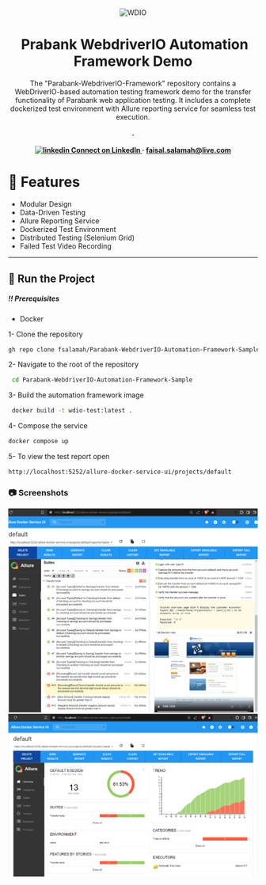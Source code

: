 <div align='center'>
<img align="center" src="https://avatars.githubusercontent.com/u/6512473?s=48&v=4" alt="WDIO">
<h1> &nbsp;Prabank WebdriverIO Automation Framework Demo</h1>
<p>The "Parabank-WebdriverIO-Framework" repository contains a WebDriverIO-based automation testing framework demo for the transfer functionality of Parabank web application testing. It includes a complete dockerized test environment with Allure reporting service for seamless test execution.</p>
  
<h4> <span> · </span><p>
  <a href="https://www.linkedin.com/in/faisalsalamah/" rel="nofollow noreferrer">
    <img src="https://i.sstatic.net/gVE0j.png" alt="linkedin"> Connect on LinkedIn
  </a> 
· </span> <a href="mailto:faisal.salamah@live.com"> faisal.salamah@live.com</a>
</p> <span>  </h4>


</div>

# :dart: Features
- Modular Design
- Data-Driven Testing
- Allure Reporting Service
- Dockerized Test Environment
- Distributed Testing (Selenium Grid)
- Failed Test Video Recording


----

## :running: Run the Project

##### :bangbang: Prerequisites
- Docker


1- Clone the repository
```bash
gh repo clone fsalamah/Parabank-WebdriverIO-Automation-Framework-Sample
```
2- Navigate to the root of the repository
```bash
 cd Parabank-WebdriverIO-Automation-Framework-Sample
```
3- Build the automation framework image
```bash
 docker build -t wdio-test:latest .
```
4- Compose the service
```bash
docker compose up
```
5- To view the test report open
```bash
http://localhost:5252/allure-docker-service-ui/projects/default
```

### :camera: Screenshots
<div align="center"> <a href=""><img src="https://github.com/fsalamah/Parabank-WebdriverIO-Automation-Framework-Sample/blob/main/readme-resources/allure-details.png?raw=true" alt='image' width='800'/></a> </div>
<div align="center"> <a href=""><img src="https://github.com/fsalamah/Parabank-WebdriverIO-Automation-Framework-Sample/blob/main/readme-resources/allure-overview.png?raw=true" alt='image' width='800'/></a> </div>


